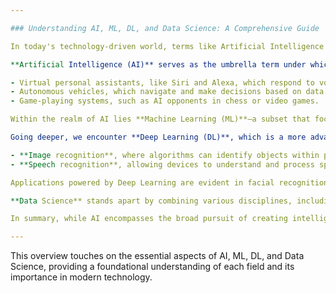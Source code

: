 ```yaml
---

### Understanding AI, ML, DL, and Data Science: A Comprehensive Guide

In today's technology-driven world, terms like Artificial Intelligence (AI), Machine Learning (ML), Deep Learning (DL), and Data Science are often thrown around, emphasizing their relevance and potential. Although interconnected, these fields encompass different concepts, applications, and methodologies that guide advancements in technology.

**Artificial Intelligence (AI)** serves as the umbrella term under which all other terms fall. It refers to the simulation of human intelligence processes by machines, especially computer systems. AI encompasses a variety of tasks, including problem-solving, understanding natural language, learning, and sensory perception. Practical implementations of AI can be seen in:

- Virtual personal assistants, like Siri and Alexa, which respond to voice commands.
- Autonomous vehicles, which navigate and make decisions based on data from their surroundings.
- Game-playing systems, such as AI opponents in chess or video games.

Within the realm of AI lies **Machine Learning (ML)**—a subset that focuses on algorithms enabling machines to learn from and make predictions or decisions based on data without explicit programming for each task. For example, online retailers use recommendation engines that analyze user behavior to suggest products, making the shopping experience more personalized.

Going deeper, we encounter **Deep Learning (DL)**, which is a more advanced subfield of Machine Learning inspired by the human brain's neural networks. DL requires significant datasets and computational power. It excels in complex tasks like:

- **Image recognition**, where algorithms can identify objects within pictures.
- **Speech recognition**, allowing devices to understand and process spoken language.

Applications powered by Deep Learning are evident in facial recognition technologies, security systems, and voice-activated assistants, which rely on sophisticated models to function with high accuracy.

**Data Science** stands apart by combining various disciplines, including domain expertise, programming skills, and knowledge of mathematics and statistics. Its core mission is to extract insights from structured and unstructured data. Data Scientists apply various tools, including AI and ML techniques, to analyze data critically. This unique blend allows them to tackle complex problems, offering insights relevant to business strategies, research, and policy-making.

In summary, while AI encompasses the broad pursuit of creating intelligent systems, ML focuses on those systems’ ability to learn from data. DL further refines this capability for handling more intricate tasks requiring large datasets. Data Science utilizes elements from these fields to derive insights from data that influence decision-making across industries. The interplay between these domains not only drives technological advancements but also transforms how organizations harness data to boost innovation and efficiency.

--- 
```


This overview touches on the essential aspects of AI, ML, DL, and Data Science, providing a foundational understanding of each field and its importance in modern technology.